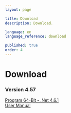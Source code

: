```yaml
---
layout: page

title: Download
description: Download.

language: en
language_reference: download

published: true
order: 4
---
```


# Download

### Version 4.57

[Program 64-Bit - .Net 4.6.1](https://github.com/QuickImageComment/QuickImageComment/releases/download/Version-4.57-with-exiv2Cdecl-0.28.1.0/QuickImageCommentX64-4.57.zip)<br>
[User Manual](https://github.com/QuickImageComment/QuickImageComment/releases/download/Version-4.57-with-exiv2Cdecl-0.28.1.0/QIC_User_Manual-4.57.pdf)